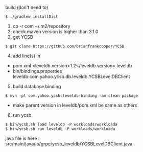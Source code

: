 build (don't need to)
```
$ ./gradlew installDist
```

1. cp -r com ~/.m2/repository
2. check maven version is higher than 3.1.0
3. get YCSB
```
$ git clone https://github.com/brianfrankcooper/YCSB
```
4. add line(s) in
- pom.xml
<leveldb.version>1.2</leveldb.version>
<module>leveldb</module>
- bin/bindings.properties
leveldb:com.yahoo.ycsb.db.leveldb.YCSBLevelDBClient
5. build database binding
```
$ mvn -pl com.yahoo.ycsb:leveldb-binding -am clean package
```
* make parent version in leveldb/pom.xml be same as others
6. run ycsb
```
$ bin/ycsb.sh load leveldb -P workloads/workloada
$ bin/ycsb.sh run leveldb -P workloads/workloada
```

java file is here : src/main/java/io/grpc/ycsb_leveldb/YCSBLevelDBClient.java
